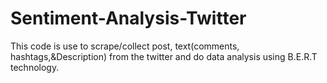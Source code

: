 # Sentiment-Analysis-Twitter
This code is use to scrape/collect post, text(comments, hashtags,&amp;Description) from the twitter and do data analysis using B.E.R.T technology.
